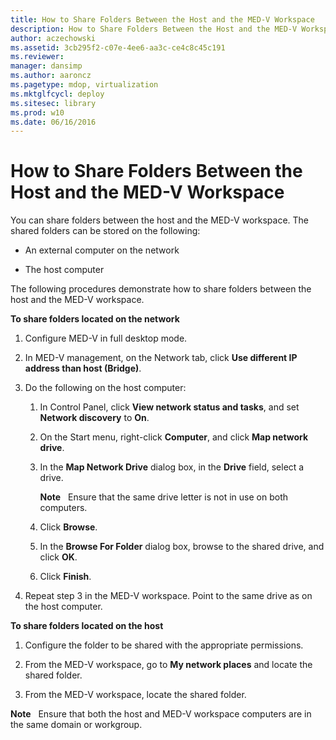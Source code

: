 ```yaml
---
title: How to Share Folders Between the Host and the MED-V Workspace
description: How to Share Folders Between the Host and the MED-V Workspace
author: aczechowski
ms.assetid: 3cb295f2-c07e-4ee6-aa3c-ce4c8c45c191
ms.reviewer: 
manager: dansimp
ms.author: aaroncz
ms.pagetype: mdop, virtualization
ms.mktglfcycl: deploy
ms.sitesec: library
ms.prod: w10
ms.date: 06/16/2016
---
```



# How to Share Folders Between the Host and the MED-V Workspace


You can share folders between the host and the MED-V workspace. The shared folders can be stored on the following:

-   An external computer on the network

-   The host computer

The following procedures demonstrate how to share folders between the host and the MED-V workspace.

**To share folders located on the network**

1.  Configure MED-V in full desktop mode.

2.  In MED-V management, on the Network tab, click **Use different IP address than host (Bridge)**.

3.  Do the following on the host computer:

    1.  In Control Panel, click **View network status and tasks**, and set **Network discovery** to **On**.

    2.  On the Start menu, right-click **Computer**, and click **Map network drive**.

    3.  In the **Map Network Drive** dialog box, in the **Drive** field, select a drive.

        **Note**  
        Ensure that the same drive letter is not in use on both computers.

         

    4.  Click **Browse**.

    5.  In the **Browse For Folder** dialog box, browse to the shared drive, and click **OK**.

    6.  Click **Finish**.

4.  Repeat step 3 in the MED-V workspace. Point to the same drive as on the host computer.

**To share folders located on the host**

1.  Configure the folder to be shared with the appropriate permissions.

2.  From the MED-V workspace, go to **My network places** and locate the shared folder.

3.  From the MED-V workspace, locate the shared folder.

**Note**  
Ensure that both the host and MED-V workspace computers are in the same domain or workgroup.

 

 

 





